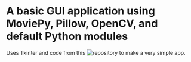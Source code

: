 # A basic GUI application using MoviePy, Pillow, OpenCV, and default Python modules
Uses Tkinter and code from this ![repository](https://github.com/TeMyls/Simple-Scripts/tree/main/File%20Manipulation) to make a very simple app.
